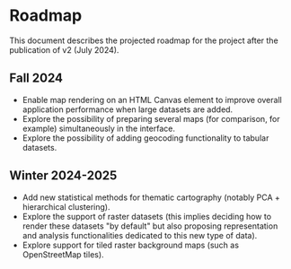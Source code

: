 # Roadmap

This document describes the projected roadmap for the project after the publication of v2 (July 2024).

## Fall 2024

- Enable map rendering on an HTML Canvas element to improve overall application performance when large datasets are added.
- Explore the possibility of preparing several maps (for comparison, for example) simultaneously in the interface.
- Explore the possibility of adding geocoding functionality to tabular datasets.

## Winter 2024-2025

- Add new statistical methods for thematic cartography (notably PCA + hierarchical clustering).
- Explore the support of raster datasets (this implies deciding how to render these datasets "by default" but also proposing representation and analysis functionalities dedicated to this new type of data).
- Explore support for tiled raster background maps (such as OpenStreetMap tiles).
